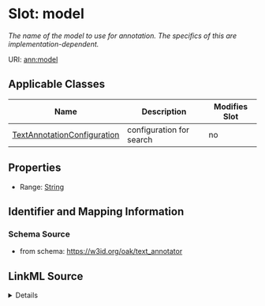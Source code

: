 

# Slot: model


_The name of the model to use for annotation. The specifics of this are implementation-dependent._



URI: [ann:model](https://w3id.org/linkml/text_annotator/model)



<!-- no inheritance hierarchy -->





## Applicable Classes

| Name | Description | Modifies Slot |
| --- | --- | --- |
| [TextAnnotationConfiguration](TextAnnotationConfiguration.md) | configuration for search |  no  |







## Properties

* Range: [String](String.md)





## Identifier and Mapping Information







### Schema Source


* from schema: https://w3id.org/oak/text_annotator




## LinkML Source

<details>
```yaml
name: model
description: The name of the model to use for annotation. The specifics of this are
  implementation-dependent.
from_schema: https://w3id.org/oak/text_annotator
rank: 1000
alias: model
owner: TextAnnotationConfiguration
domain_of:
- TextAnnotationConfiguration
range: string

```
</details>